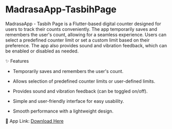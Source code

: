 # MadrasaApp-TasbihPage
MadrasaApp - Tasbih Page is a Flutter-based digital counter designed for users to track their counts conveniently. The app temporarily saves and remembers the user's count, allowing for a seamless experience. Users can select a predefined counter limit or set a custom limit based on their preference. The app also provides sound and vibration feedback, which can be enabled or disabled as needed.

✨ Features
  * Temporarily saves and remembers the user's count.
  
  * Allows selection of predefined counter limits or user-defined limits.
  
  * Provides sound and vibration feedback (can be toggled on/off).
  
  * Simple and user-friendly interface for easy usability.
  
  * Smooth performance with a lightweight design.

🔗 App Link: [Download Here](https://drive.google.com/file/d/1j810qxowYFQ3fV-R7AlmWuERVIEsZDsn/view?usp=drive_link)

